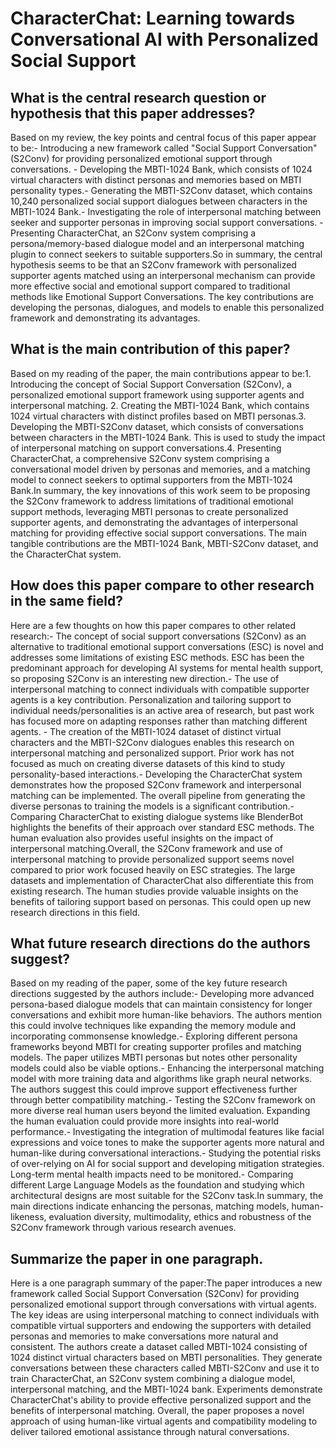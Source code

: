 # CharacterChat: Learning towards Conversational AI with Personalized   Social Support

## What is the central research question or hypothesis that this paper addresses?

Based on my review, the key points and central focus of this paper appear to be:- Introducing a new framework called "Social Support Conversation" (S2Conv) for providing personalized emotional support through conversations. - Developing the MBTI-1024 Bank, which consists of 1024 virtual characters with distinct personas and memories based on MBTI personality types.- Generating the MBTI-S2Conv dataset, which contains 10,240 personalized social support dialogues between characters in the MBTI-1024 Bank.- Investigating the role of interpersonal matching between seeker and supporter personas in improving social support conversations. - Presenting CharacterChat, an S2Conv system comprising a persona/memory-based dialogue model and an interpersonal matching plugin to connect seekers to suitable supporters.So in summary, the central hypothesis seems to be that an S2Conv framework with personalized supporter agents matched using an interpersonal mechanism can provide more effective social and emotional support compared to traditional methods like Emotional Support Conversations. The key contributions are developing the personas, dialogues, and models to enable this personalized framework and demonstrating its advantages.


## What is the main contribution of this paper?

Based on my reading of the paper, the main contributions appear to be:1. Introducing the concept of Social Support Conversation (S2Conv), a personalized emotional support framework using supporter agents and interpersonal matching. 2. Creating the MBTI-1024 Bank, which contains 1024 virtual characters with distinct profiles based on MBTI personas.3. Developing the MBTI-S2Conv dataset, which consists of conversations between characters in the MBTI-1024 Bank. This is used to study the impact of interpersonal matching on support conversations.4. Presenting CharacterChat, a comprehensive S2Conv system comprising a conversational model driven by personas and memories, and a matching model to connect seekers to optimal supporters from the MBTI-1024 Bank.In summary, the key innovations of this work seem to be proposing the S2Conv framework to address limitations of traditional emotional support methods, leveraging MBTI personas to create personalized supporter agents, and demonstrating the advantages of interpersonal matching for providing effective social support conversations. The main tangible contributions are the MBTI-1024 Bank, MBTI-S2Conv dataset, and the CharacterChat system.


## How does this paper compare to other research in the same field?

Here are a few thoughts on how this paper compares to other related research:- The concept of social support conversations (S2Conv) as an alternative to traditional emotional support conversations (ESC) is novel and addresses some limitations of existing ESC methods. ESC has been the predominant approach for developing AI systems for mental health support, so proposing S2Conv is an interesting new direction.- The use of interpersonal matching to connect individuals with compatible supporter agents is a key contribution. Personalization and tailoring support to individual needs/personalities is an active area of research, but past work has focused more on adapting responses rather than matching different agents. - The creation of the MBTI-1024 dataset of distinct virtual characters and the MBTI-S2Conv dialogues enables this research on interpersonal matching and personalized support. Prior work has not focused as much on creating diverse datasets of this kind to study personality-based interactions.- Developing the CharacterChat system demonstrates how the proposed S2Conv framework and interpersonal matching can be implemented. The overall pipeline from generating the diverse personas to training the models is a significant contribution.- Comparing CharacterChat to existing dialogue systems like BlenderBot highlights the benefits of their approach over standard ESC methods. The human evaluation also provides useful insights on the impact of interpersonal matching.Overall, the S2Conv framework and use of interpersonal matching to provide personalized support seems novel compared to prior work focused heavily on ESC strategies. The large datasets and implementation of CharacterChat also differentiate this from existing research. The human studies provide valuable insights on the benefits of tailoring support based on personas. This could open up new research directions in this field.


## What future research directions do the authors suggest?

Based on my reading of the paper, some of the key future research directions suggested by the authors include:- Developing more advanced persona-based dialogue models that can maintain consistency for longer conversations and exhibit more human-like behaviors. The authors mention this could involve techniques like expanding the memory module and incorporating commonsense knowledge.- Exploring different persona frameworks beyond MBTI for creating supporter profiles and matching models. The paper utilizes MBTI personas but notes other personality models could also be viable options.- Enhancing the interpersonal matching model with more training data and algorithms like graph neural networks. The authors suggest this could improve support effectiveness further through better compatibility matching.- Testing the S2Conv framework on more diverse real human users beyond the limited evaluation. Expanding the human evaluation could provide more insights into real-world performance.- Investigating the integration of multimodal features like facial expressions and voice tones to make the supporter agents more natural and human-like during conversational interactions.- Studying the potential risks of over-relying on AI for social support and developing mitigation strategies. Long-term mental health impacts need to be monitored.- Comparing different Large Language Models as the foundation and studying which architectural designs are most suitable for the S2Conv task.In summary, the main directions indicate enhancing the personas, matching models, human-likeness, evaluation diversity, multimodality, ethics and robustness of the S2Conv framework through various research avenues.


## Summarize the paper in one paragraph.

Here is a one paragraph summary of the paper:The paper introduces a new framework called Social Support Conversation (S2Conv) for providing personalized emotional support through conversations with virtual agents. The key ideas are using interpersonal matching to connect individuals with compatible virtual supporters and endowing the supporters with detailed personas and memories to make conversations more natural and consistent. The authors create a dataset called MBTI-1024 consisting of 1024 distinct virtual characters based on MBTI personalities. They generate conversations between these characters called MBTI-S2Conv and use it to train CharacterChat, an S2Conv system combining a dialogue model, interpersonal matching, and the MBTI-1024 bank. Experiments demonstrate CharacterChat's ability to provide effective personalized support and the benefits of interpersonal matching. Overall, the paper proposes a novel approach of using human-like virtual agents and compatibility modeling to deliver tailored emotional assistance through natural conversations.
